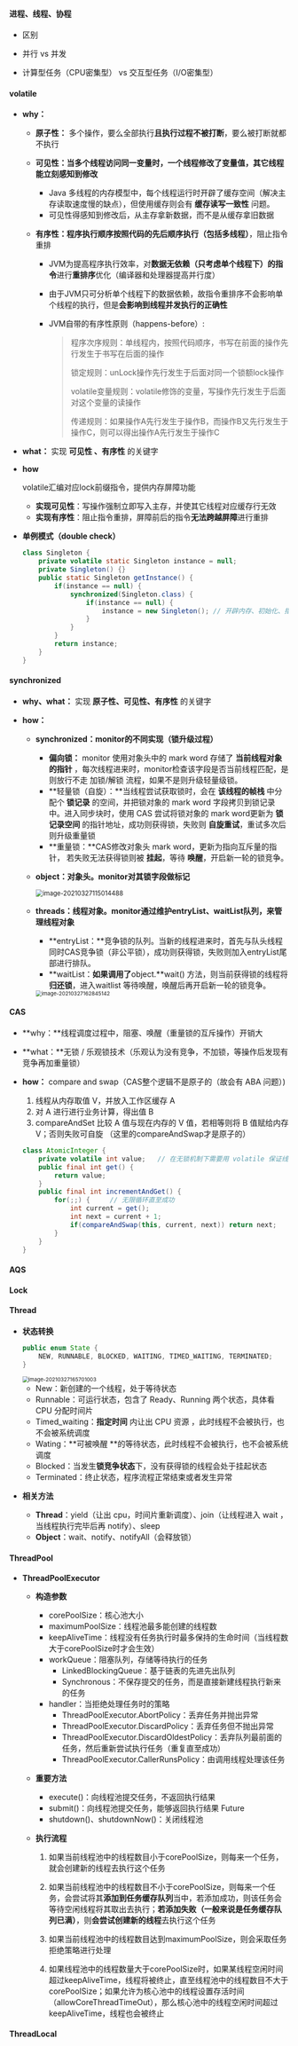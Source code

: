 #### 进程、线程、协程

+ 区别
+ 并行 vs 并发

+ 计算型任务（CPU密集型） vs 交互型任务（I/O密集型）

  





#### volatile

+ **why：**

  + **原子性：** 多个操作，要么全部执行**且执行过程不被打断**，要么被打断就都不执行

  + **可见性：**当多个线程访问同一变量时，一个线程修改了变量值，其它线程能**立刻感知到修改**

    +  Java 多线程的内存模型中，每个线程运行时开辟了缓存空间（解决主存读取速度慢的缺点），但使用缓存则会有 **缓存读写一致性** 问题。
    + 可见性得感知到修改后，从主存拿新数据，而不是从缓存拿旧数据

  + **有序性：**程序执行顺序按照代码的先后顺序执行**（包括多线程）**，阻止指令重排

    + JVM为提高程序执行效率，对**数据无依赖（只考虑单个线程下）的指令**进行**重排序**优化（编译器和处理器提高并行度）

    + 由于JVM只可分析单个线程下的数据依赖，故指令重排序不会影响单个线程的执行，但是**会影响到线程并发执行的正确性** 

    + JVM自带的有序性原则（happens-before）:

      > 程序次序规则：单线程内，按照代码顺序，书写在前面的操作先行发生于书写在后面的操作  
      >
      > 锁定规则：unLock操作先行发生于后面对同一个锁额lock操作  
      >
      > volatile变量规则：volatile修饰的变量，写操作先行发生于后面对这个变量的读操作  
      >
      > 传递规则：如果操作A先行发生于操作B，而操作B又先行发生于操作C，则可以得出操作A先行发生于操作C  

+ **what：** 实现 **可见性 、有序性** 的关键字

+ **how**

  volatile汇编对应lock前缀指令，提供内存屏障功能

  + **实现可见性**：写操作强制立即写入主存，并使其它线程对应缓存行无效
  + **实现有序性**：阻止指令重排，屏障前后的指令**无法跨越屏障**进行重排

  

+ **单例模式（double check）**

  ``` java
  class Singleton {
      private volatile static Singleton instance = null;
      private Singleton() {}
      public static Singleton getInstance() {
          if(instance == null) {
              synchronized(Singleton.class) {
                  if(instance == null) {
                      instance = new Singleton(); // 开辟内存、初始化、指向引用
                  }
              }
          }
          return instance;
      }
  }
  ```



#### synchronized

+ **why、what：** 实现 **原子性、可见性、有序性** 的关键字

+ **how：**

  + **synchronized：monitor的不同实现（锁升级过程）**

    + **偏向锁：** monitor 使用对象头中的 mark word 存储了 **当前线程对象的指针** ，每次线程进来时，monitor检查该字段是否当前线程匹配，是则放行不走 加锁/解锁 流程，如果不是则升级轻量级锁。
    + **轻量锁（自旋）：**当线程尝试获取锁时，会在 **该线程的帧栈** 中分配个 **锁记录** 的空间，并把锁对象的 mark word 字段拷贝到锁记录中。进入同步块时，使用 CAS 尝试将锁对象的 mark word更新为 **锁记录空间** 的指针地址，成功则获得锁，失败则 **自旋重试**，重试多次后则升级重量锁
    + **重量锁：**CAS修改对象头 mark word，更新为指向互斥量的指针， 若失败无法获得锁则被 **挂起**，等待 **唤醒**，开启新一轮的锁竞争。

  + **object：对象头。monitor对其锁字段做标记**

    <img src="pictures/image-20210327115014488.png" alt="image-20210327115014488" style="zoom: 80%;" />

  + **threads：线程对象。monitor通过维护entryList、waitList队列，来管理线程对象**

    + **entryList：**竞争锁的队列。当新的线程进来时，首先与队头线程同时CAS竞争锁（非公平锁），成功则获得锁，失败则加入entryList尾部进行排队。
    + **waitList：**如果调用了**object.**wait() 方法，则当前获得锁的线程将 **归还锁**，进入waitlist 等待唤醒，唤醒后再开启新一轮的锁竞争。

    <img src="pictures/image-20210327162845142.png" alt="image-20210327162845142" style="zoom: 67%;" />



#### CAS

+ **why：**线程调度过程中，阻塞、唤醒（重量锁的互斥操作）开销大

+ **what：**无锁 / 乐观锁技术（乐观认为没有竞争，不加锁，等操作后发现有竞争再加重量锁）

+ **how：** compare and swap（CAS整个逻辑不是原子的（故会有 ABA 问题）)

  1. 线程从内存取值 V，并放入工作区缓存 A
  2. 对 A 进行进行业务计算，得出值 B
  3. compareAndSet 比较 A 值与现在内存的 V 值，若相等则将 B 值赋给内存 V；否则失败可自旋 （这里的compareAndSwap才是原子的）

  ```java
  class AtomicInteger {
      private volatile int value;   // 在无锁机制下需要用 volatile 保证线程间的数据是可见的（共享的）
      public final int get() {
          return value;
      }
      public final int incrementAndGet() {
          for(;;) {     // 无限循环直至成功
              int current = get();
              int next = current + 1;
              if(compareAndSwap(this, current, next)) return next;
          }
      }    
  }
  ```



#### AQS







#### Lock





#### Thread

+ **状态转换**

  ```java
  public enum State {
      NEW, RUNNABLE, BLOCKED, WAITING, TIMED_WAITING, TERMINATED;
  }
  ```

  <img src="pictures/image-20210327165701003.png" alt="image-20210327165701003" style="zoom:67%;" />

  + New：新创建的一个线程，处于等待状态
  + Runnable：可运行状态，包含了 Ready、Running 两个状态，具体看 CPU 分配时间片
  + Timed_waiting：**指定时间** 内让出 CPU 资源 ，此时线程不会被执行，也不会被系统调度
  + Wating：**可被唤醒 **的等待状态，此时线程不会被执行，也不会被系统调度
  + Blocked：当发生**锁竞争状态**下，没有获得锁的线程会处于挂起状态
  + Terminated：终止状态，程序流程正常结束或者发生异常

+ **相关方法**
  + **Thread**：yield（让出 cpu，时间片重新调度）、join（让线程进入 wait ，当线程执行完毕后再 notify）、sleep
  + **Object**：wait、notify、notifyAll（会释放锁）





#### ThreadPool

+ **ThreadPoolExecutor**

  + **构造参数**

    + corePoolSize：核心池大小
    + maximumPoolSize：线程池最多能创建的线程数
    + keepAliveTime：线程没有任务执行时最多保持的生命时间（当线程数大于corePoolSize时才会生效）
    + workQueue：阻塞队列，存储等待执行的任务
      + LinkedBlockingQueue：基于链表的先进先出队列
      + Synchronous：不保存提交的任务，而是直接新建线程执行新来的任务
    + handler：当拒绝处理任务时的策略
      + ThreadPoolExecutor.AbortPolicy：丢弃任务并抛出异常
      + ThreadPoolExecutor.DiscardPolicy：丢弃任务但不抛出异常
      + ThreadPoolExecutor.DiscardOldestPolicy：丢弃队列最前面的任务，然后重新尝试执行任务（重复直至成功）
      + ThreadPoolExecutor.CallerRunsPolicy：由调用线程处理该任务

  + **重要方法**

    + execute()：向线程池提交任务，不返回执行结果
    + submit()：向线程池提交任务，能够返回执行结果 Future
    + shutdown()、shutdownNow()：关闭线程池  

  + **执行流程**

    1. 如果当前线程池中的线程数目小于corePoolSize，则每来一个任务，就会创建新的线程去执行这个任务

    2. 如果当前线程池中的线程数目不小于corePoolSize，则每来一个任务，会尝试将其**添加到任务缓存队列**当中，若添加成功，则该任务会等待空闲线程将其取出去执行；**若添加失败（一般来说是任务缓存队列已满）**，则**会尝试创建新的线程**去执行这个任务
    3. 如果当前线程池中的线程数目达到maximumPoolSize，则会采取任务拒绝策略进行处理  
    4. 如果线程池中的线程数量大于corePoolSize时，如果某线程空闲时间超过keepAliveTime，线程将被终止，直至线程池中的线程数目不大于corePoolSize；如果允许为核心池中的线程设置存活时间（allowCoreThreadTimeOut），那么核心池中的线程空闲时间超过keepAliveTime，线程也会被终止









#### ThreadLocal









